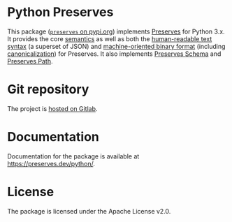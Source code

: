 # Python Preserves

This package ([`preserves` on pypi.org](https://pypi.org/project/preserves/)) implements
[Preserves](https://preserves.dev/) for Python 3.x. It provides the core [semantics][] as well
as both the [human-readable text syntax](https://preserves.dev/preserves-text.html) (a superset
of JSON) and [machine-oriented binary format](https://preserves.dev/preserves-binary.html)
(including [canonicalization](https://preserves.dev/canonical-binary.html)) for Preserves. It
also implements [Preserves Schema](https://preserves.dev/preserves-schema.html) and [Preserves
Path](https://preserves.dev/preserves-path.html).

# Git repository

The project is [hosted on Gitlab](https://gitlab.com/preserves/preserves).

# Documentation

Documentation for the package is available at <https://preserves.dev/python/>.

# License

The package is licensed under the Apache License v2.0.

[semantics]: https://preserves.dev/preserves.html#semantics
